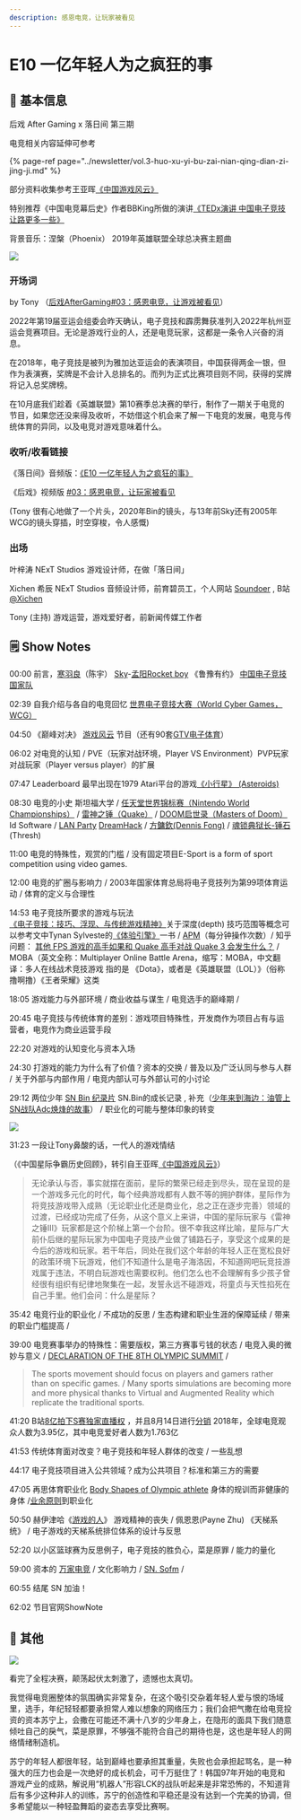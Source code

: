 ```yaml
---
description: 感恩电竞，让玩家被看见
---
```


# E10 一亿年轻人为之疯狂的事

## 🎩 基本信息

后戏 After Gaming x 落日间 第三期

电竞相关内容延伸可参考

{% page-ref page="../newsletter/vol.3-huo-xu-yi-bu-zai-nian-qing-dian-zi-jing-ji.md" %}

部分资料收集参考王亚晖[《中国游戏风云》](https://book.douban.com/subject/30399060/)

特别推荐《中国电竞幕后史》作者BBKing所做的演讲[《TEDx演讲 中国电子竞技 让路更多一些》](https://xpaidia.com/ghost/#/editor/post/5f9c582e3ac24b2335c71f1a)

背景音乐：涅槃（Phoenix） 2019年英雄联盟全球总决赛主题曲

![](../.gitbook/assets/e10.png)

### 开场词

by Tony （[后戏AfterGaming\#03：感恩电竞，让游戏被看见](https://mp.weixin.qq.com/s/hsHGaa-THMpoDzYnGSJ4_Q)）

2022年第19届亚运会组委会昨天确认，电子竞技和霹雳舞获准列入2022年杭州亚运会竞赛项目。无论是游戏行业的人，还是电竞玩家，这都是一条令人兴奋的消息。

在2018年，电子竞技是被列为雅加达亚运会的表演项目，中国获得两金一银，但作为表演赛，奖牌是不会计入总排名的。而列为正式比赛项目则不同，获得的奖牌将记入总奖牌榜。

在10月底我们趁着《英雄联盟》第10赛季总决赛的举行，制作了一期关于电竞的节目，如果您还没来得及收听，不妨借这个机会来了解一下电竞的发展，电竞与传统体育的异同，以及电竞对游戏意味着什么。

### 收听/收看链接

《落日间》音频版：[《E10 一亿年轻人为之疯狂的事》](https://www.xiaoyuzhoufm.com/episodes/5f9c6e8f83c34e85dd499adb?s=eyJ1IjogIjVlYmNkNzkwMjFhYzg1ODA0MTJiNzcxMCJ9)

《后戏》视频版 [\#03：感恩电竞，让玩家被看见](https://www.bilibili.com/video/BV1rT4y1F7Ba)

\(Tony 很有心地做了一个片头，2020年Bin的镜头，与13年前Sky还有2005年WCG的镜头穿插，时空穿梭，令人感慨\)

### 出场

叶梓涛 NExT Studios 游戏设计师，在做「落日间」

Xichen 希辰 NExT Studios 音频设计师，前育碧员工，个人网站 [Soundoer](https://soundoer.com/) , B站 [@Xichen](https://space.bilibili.com/157914767)

Tony \(主持\) 游戏运营，游戏爱好者，前新闻传媒工作者

## 🗒 Show Notes

00:00 前言，[寒羽良](https://www.sohu.com/a/364297051_116000)（陈宇） [Sky](https://3g.163.com/game/video/V6SND1DAD.html)-[孟阳Rocket boy](https://www.bilibili.com/video/BV11s411v74g?from=search&seid=1873761270865476302) 《鲁豫有约》 [中国电子竞技国家队](https://baike.baidu.com/item/%E4%B8%AD%E5%9B%BD%E7%94%B5%E5%AD%90%E7%AB%9E%E6%8A%80%E5%9B%BD%E5%AE%B6%E9%98%9F/8804252?fr=aladdin)

02:39 自我介绍与各自的电竞回忆 [世界电子竞技大赛（World Cyber Games，WCG）](https://baike.baidu.com/item/%E4%B8%96%E7%95%8C%E7%94%B5%E5%AD%90%E7%AB%9E%E6%8A%80%E5%A4%A7%E8%B5%9B/3567247?fromtitle=WCG&fromid=6705&fr=aladdin)

04:50 《巅峰对决》 [游戏风云](https://baike.baidu.com/item/%E6%B8%B8%E6%88%8F%E9%A3%8E%E4%BA%91/4496188?fr=aladdin) 节目（还有90套[GTV电子体育](https://baike.baidu.com/item/GTV%E7%94%B5%E5%AD%90%E4%BD%93%E8%82%B2/698811?fr=aladdin)）

06:02 对电竞的认知 / PVE（玩家对战环境，Player VS Environment）PVP玩家对战玩家（Player versus player）的扩展

07:47 Leaderboard 最早出现在1979 Atari平台的游戏[《小行星》 \(Asteroids\)](https://en.wikipedia.org/wiki/Asteroids_%28video_game%29)

08:30 电竞的小史 斯坦福大学 / [任天堂世界锦标赛（Nintendo World Championships）](https://baike.baidu.com/item/%E4%BB%BB%E5%A4%A9%E5%A0%82%E4%B8%96%E7%95%8C%E9%94%A6%E6%A0%87%E8%B5%9B/17392073?fr=aladdin) / [雷神之锤（Quake）](https://baike.baidu.com/item/%E9%9B%B7%E7%A5%9E%E4%B9%8B%E9%94%A4/1020067) / [DOOM启世录（Masters of Doom）](https://book.douban.com/subject/1152971/) Id Software / [LAN Party](https://en.wikipedia.org/wiki/LAN_party) [DreamHack](https://en.wikipedia.org/wiki/DreamHack) / [方鏞欽\(Dennis Fong\)](https://en.wikipedia.org/wiki/Dennis_Fong) / [魂锁典狱长-锤石](https://na.leagueoflegends.com/en-us/champions/thresh/) \(Thresh\)

11:00 电竞的特殊性，观赏的门槛 / 没有固定项目E-Sport is a form of sport competition using video games.

12:00 电竞的扩圈与影响力 / 2003年国家体育总局将电子竞技列为第99项体育运动 / 体育的定义与合理性

14:53 电子竞技所要求的游戏与玩法 [《电子竞技：技巧、浮现、与传统游戏精神》](https://zhuanlan.zhihu.com/p/23026441)关于深度\(depth\) 技巧范围等概念可以参考文中Tynan Sylveste的[《体验引擎》](https://book.douban.com/subject/26323699/)一书 / [APM](https://baike.baidu.com/item/APM/516)（每分钟操作次数）/ 知乎问题： [其他 FPS 游戏的高手如果和 Quake 高手对战 Quake 3 会发生什么？](https://www.zhihu.com/question/40553611/answer/87729340) / MOBA（英文全称：Multiplayer Online Battle Arena，缩写：MOBA，中文翻译：多人在线战术竞技游戏 指的是 《Dota》，或者是《英雄联盟（LOL）》（俗称撸啊撸）《王者荣耀》这类

18:05 游戏能力与外部环境 / 商业收益与谋生 / 电竞选手的巅峰期 /

20:45 电子竞技与传统体育的差别：游戏项目特殊性，开发商作为项目占有与运营者，电竞作为商业运营手段

22:20 对游戏的认知变化与资本入场

24:30 打游戏的能力为什么有了价值？资本的交换 / 普及以及广泛认同与参与人群 / 关于外部与内部作用 / 电竞内部认可与外部认可的小讨论

29:12 两位少年 [SN Bin 纪录片](https://v.qq.com/x/cover/mzc0020085wxasb/u0034xsakxt.html) SN.Bin的成长记录 , 补充（[少年来到海边：油管上SN战队Adc焕烽的故事](https://www.bilibili.com/video/BV1VA411E7Lp/?spm_id_from=333.788.videocard.0)） / 职业化的可能与整体印象的转变

![](../.gitbook/assets/snbin.jpg)

31:23 一段让Tony鼻酸的话，一代人的游戏情结

（《中国星际争霸历史回顾》，转引自王亚晖[《中国游戏风云》](https://book.douban.com/subject/30399060/)）

> 无论承认与否，事实就摆在面前，星际的繁荣已经走到尽头，现在呈现的是一个游戏多元化的时代，每个经典游戏都有人数不等的拥护群体，星际作为将竞技游戏带入成熟（无论职业化还是商业化，总之正在逐步完善）领域的过渡，已经成功完成了任务，从这个意义上来讲，中国的星际玩家与《雷神之锤Ⅲ》玩家都是这个阶梯上第一个台阶。很不幸我这样比喻，星际与广大前仆后继的星际玩家为中国电子竞技产业做了铺路石子，享受这个成果的是今后的游戏和玩家。若干年后，同处在我们这个年龄的年轻人正在宽松良好的政策环境下玩游戏，他们不知道什么是电子海洛因，不知道网吧玩竞技游戏属于违法，不明白玩游戏也需要权利。他们怎么也不会理解有多少孩子曾经很有组织有纪律地聚集在一起，发誓永远不碰游戏，将童贞与天性掐死在自己手里。他们会问：什么是星际？

35:42 电竞行业的职业化 / 不成功的反思 / 生态构建和职业生涯的保障延续 / 带来的职业门槛提高 /

39:00 电竞赛事举办的特殊性：需要版权，第三方赛事亏钱的状态 / 电竞入奥的微妙与意义 / [DECLARATION OF THE 8TH OLYMPIC SUMMIT](https://www.olympic.org/news/declaration-of-the-8th-olympic-summit) /

> The sports movement should focus on players and gamers rather than on specific games. / Many sports simulations are becoming more and more physical thanks to Virtual and Augmented Reality which replicate the traditional sports.

41:20 B站[8亿拍下S赛独家直播权](https://www.zhihu.com/question/359128416) ，并且8月14日进行[分销](https://www.zhihu.com/question/414193215/answer/1411350490) 2018年，全球电竞观众人数为3.95亿，其中电竞爱好者人数为1.763亿

41:53 传统体育面对改变？电子竞技和年轻人群体的改变 / 一些乱想

44:17 电子竞技项目进入公共领域？成为公共项目？标准和第三方的需要

47:05 再思体育职业化 [Body Shapes of Olympic athlete](https://www.google.com/search?q=athlete+body+types+by+sport&newwindow=1&rlz=1C1CHWL_zh-CNHK895HK895&hl=zh-CN&sxsrf=ALeKk02WDFdMhApKyV5UIjWfeY_sIRM8dQ:1604080154666&source=lnms&tbm=isch&sa=X&ved=2ahUKEwieo72e8NzsAhWTtp4KHT7bC_IQ_AUoAXoECAwQAw&biw=1857&bih=816#imgrc=IxDewtSPBIss1M&imgdii=AhQIu-UdKWzH3M) 身体的规训而非健康的身体 /[业余原则](https://www.rulesofsport.com/faq/can-professional-athletes-compete-in-the-olympics.html)到职业化

50:50 赫伊津哈《[游戏的人](https://book.douban.com/subject/2269047/)》 游戏精神的丧失 / 佩恩恩\(Payne Zhu\) 《天梯系统》 / 电子游戏的天梯系统排位体系的设计与反思

52:20 以小区篮球赛为反思例子，电子竞技的胜负心，菜是原罪 / 能力的量化

59:00 资本的 [万家电竞](https://www.zhihu.com/question/266164830/answer/304674331) / 文化影响力 / [SN. Sofm](https://www.bilibili.com/video/BV1Xa4y157RX?from=search&seid=16525312052143003171) /

60:55 结尾 SN 加油！

62:02 节目官网ShowNote

## 🐖 其他

![](../.gitbook/assets/lolwc2020.png)

看完了全程决赛，颠荡起伏太刺激了，遗憾也太真切。

我觉得电竞圈整体的氛围确实非常复杂，在这个吸引交杂着年轻人爱与恨的场域里，选手，年纪轻轻都要承担常人难以想象的网络压力；我们会把气撒在给电竞投资的资本苏宁上，会撒在可能还不满十八岁的少年身上，在隐形的面具下我们随意倾吐自己的戾气，菜是原罪，不够强不能符合自己的期待也是，这也是年轻人的网络情绪制造机。

苏宁的年轻人都很年轻，站到巅峰也要承担其重量，失败也会承担起骂名，是一种强大的压力也会是一次绝好的成长机会，可千万挺住了！韩国97年开始的电竞和游戏产业的成熟，解说用“机器人”形容LCK的战队听起来是非常恐怖的，不知道背后有多少这种非人的训练，苏宁的创造性和平稳还是没有达到一个完美的协调，但多希望能以一种轻盈舞蹈的姿态去享受比赛啊。

